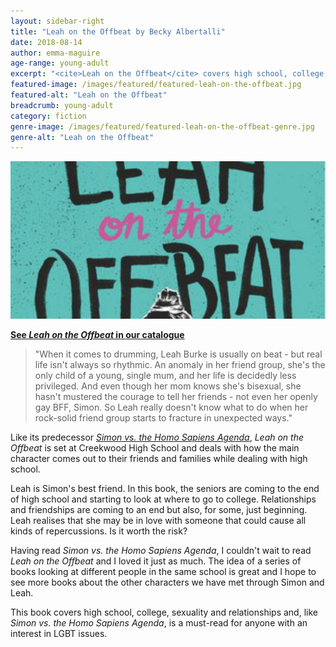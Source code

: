 ```yaml
---
layout: sidebar-right
title: "Leah on the Offbeat by Becky Albertalli"
date: 2018-08-14
author: emma-maguire
age-range: young-adult
excerpt: "<cite>Leah on the Offbeat</cite> covers high school, college, sexuality and relationships and is a must-read for anyone with an interest in LGBT issues."
featured-image: /images/featured/featured-leah-on-the-offbeat.jpg
featured-alt: "Leah on the Offbeat"
breadcrumb: young-adult
category: fiction
genre-image: /images/featured/featured-leah-on-the-offbeat-genre.jpg
genre-alt: "Leah on the Offbeat"
---
```


![Leah on the Offbeat](/images/featured/featured-leah-on-the-offbeat.jpg)

**[See <cite>Leah on the Offbeat</cite> in our catalogue](https://suffolk.spydus.co.uk/cgi-bin/spydus.exe/ENQ/OPAC/BIBENQ?BRN=2360401)**

> "When it comes to drumming, Leah Burke is usually on beat - but real life isn't always so rhythmic. An anomaly in her friend group, she's the only child of a young, single mum, and her life is decidedly less privileged. And even though her mom knows she's bisexual, she hasn't mustered the courage to tell her friends - not even her openly gay BFF, Simon. So Leah really doesn't know what to do when her rock-solid friend group starts to fracture in unexpected ways."

Like its predecessor [<cite>Simon vs. the Homo Sapiens Agenda</cite>](/new-suggestions/young-adult/simon-vs-the-homo-sapiens-agenda-by-becky-albertalli/), <cite>Leah on the Offbeat</cite> is set at Creekwood High School and deals with how the main character comes out to their friends and families while dealing with high school.

Leah is Simon's best friend. In this book, the seniors are coming to the end of high school and starting to look at where to go to college. Relationships and friendships are coming to an end but also, for some, just beginning. Leah realises that she may be in love with someone that could cause all kinds of repercussions. Is it worth the risk?

Having read <cite>Simon vs. the Homo Sapiens Agenda</cite>, I couldn't wait to read <cite>Leah on the Offbeat</cite> and I loved it just as much. The idea of a series of books looking at different people in the same school is great and I hope to see more books about the other characters we have met through Simon and Leah.

This book covers high school, college, sexuality and relationships and, like <cite>Simon vs. the Homo Sapiens Agenda</cite>, is a must-read for anyone with an interest in LGBT issues.
